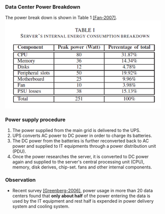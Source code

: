 ### Data Center Power Breakdown



The power break down is shown in Table 1 [[Fan-2007]](http://dl.acm.org/citation.cfm?id=1250665).   
![](../fig/powerBreakdown.PNG)

### Power supply procedure
1. The power supplied from the main grid is delivered to the UPS. 
2. UPS converts AC power to DC power in order to charge its batteries.
3. The DC power from the batteries is further reconverted back to AC power and supplied to IT equipments through a power distribution unit (PDU).
4. Once the power researches the server, it is converted to DC power again and supplied to the server's central processing unit (CPU), memory, disk derives, chip-set. fans and other internal components.

### Observation
- Recent survey [[Greenberg-2006]](http://datacenters.lbl.gov/resources/best-practices-data-centers-lessons-learned-benchmarking-22-data-centers), power usage in more than 20 data centers found that **only about half** of the power entering the data is used by the IT equipment and rest half is expended in power delivery system and cooling system.


